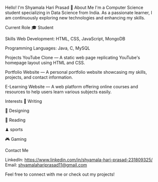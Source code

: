 Hello! I'm Shyamala Hari Prasad 👋
About Me
I'm a Computer Science student specializing in Data Science from India. As a passionate learner, I am continuously exploring new technologies and enhancing my skills.

Current Role
🎓 Student

Skills
Web Development: HTML, CSS, JavaScript, MongoDB 

Programming Languages: Java, C, MySQL

Projects
YouTube Clone — A static web page replicating YouTube's homepage layout using HTML and CSS.

Portfolio Website — A personal portfolio website showcasing my skills, projects, and contact information.

E-Learning Website — A web platform offering online courses and resources to help users learn various subjects easily.

Interests
📝 Writing

🎨 Designing

📖 Reading

♟ sports

🎮 Gaming

Contact Me

LinkedIn: https://www.linkedin.com/in/shyamala-hari-prasad-231809325/
Email: shyamalahariprasad11@gmail.com

Feel free to connect with me or check out my projects!
